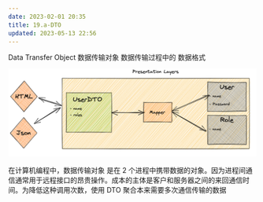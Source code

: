 ```yaml
---
date: 2023-02-01 20:35
title: 19.a-DTO
updated: 2023-05-13 22:56
---
```


Data Transfer Object 数据传输对象
数据传输过程中的 数据格式

![](./_images/image-2023-02-01_20-39-16-712-19.a-dto.png)

在计算机编程中，数据传输对象 是在 2 个进程中携带数据的对象。因为进程间通信通常用于远程接口的昂贵操作。成本的主体是客户和服务器之间的来回通信时间。为降低这种调用次数，使用 DTO 聚合本来需要多次通信传输的数据
